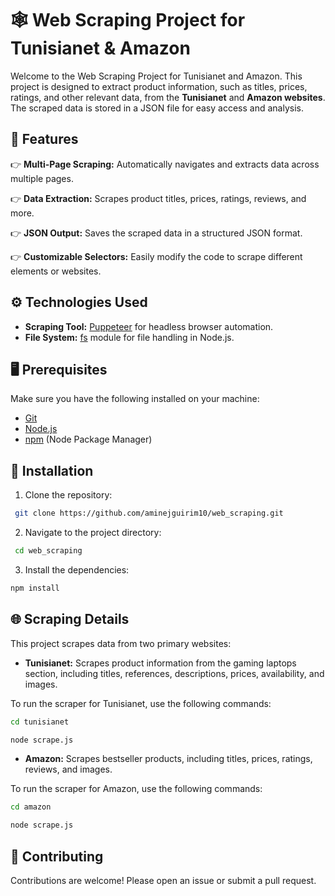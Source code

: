 # 🕸️ Web Scraping Project for Tunisianet & Amazon

Welcome to the Web Scraping Project for Tunisianet and Amazon. This project is designed to extract product information, such as titles, prices, ratings, and other relevant data, from the **Tunisianet** and **Amazon websites**. The scraped data is stored in a JSON file for easy access and analysis.

## 🔋 Features

👉 **Multi-Page Scraping:** Automatically navigates and extracts data across multiple pages.

👉 **Data Extraction:** Scrapes product titles, prices, ratings, reviews, and more.

👉 **JSON Output:** Saves the scraped data in a structured JSON format.

👉 **Customizable Selectors:** Easily modify the code to scrape different elements or websites.

## ⚙️ Technologies Used

- **Scraping Tool:** [Puppeteer](https://pptr.dev/) for headless browser automation.
- **File System:** [fs](https://nodejs.org/api/fs.html) module for file handling in Node.js.

## 🖥️ Prerequisites

Make sure you have the following installed on your machine:

- [Git](https://git-scm.com/)
- [Node.js](https://nodejs.org/en)
- [npm](https://www.npmjs.com/) (Node Package Manager)

## 🚀 Installation

1. Clone the repository:

```bash
 git clone https://github.com/aminejguirim10/web_scraping.git
```

2. Navigate to the project directory:

```bash
 cd web_scraping
```

3. Install the dependencies:

```bash
npm install
```

## 🌐 Scraping Details

This project scrapes data from two primary websites:

- **Tunisianet:** Scrapes product information from the gaming laptops section, including titles, references, descriptions, prices, availability, and images.

To run the scraper for Tunisianet, use the following commands:

```bash
cd tunisianet
```

```bash
node scrape.js
```

- **Amazon:** Scrapes bestseller products, including titles, prices, ratings, reviews, and images.

To run the scraper for Amazon, use the following commands:

```bash
cd amazon
```

```bash
node scrape.js
```

## 🚶 Contributing

Contributions are welcome! Please open an issue or submit a pull request.
